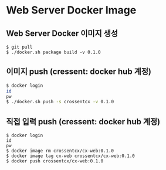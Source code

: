 # Web Server Docker Image
## Web Server Docker 이미지 생성
```$xslt
$ git pull
$ ./docker.sh package build -v 0.1.0
```

## 이미지 push (cressent: docker hub 계정)
```bash
$ docker login
id
pw
$ ./docker.sh push -s crossentcx -v 0.1.0
```

## 직접 입력 push  (cressent: docker hub 계정)
```
$ docker login
id
pw
$ docker image rm crossentcx/cx-web:0.1.0
$ docker image tag cx-web crossentcx/cx-web:0.1.0
$ docker push crossentcx/cx-web:0.1.0
```
